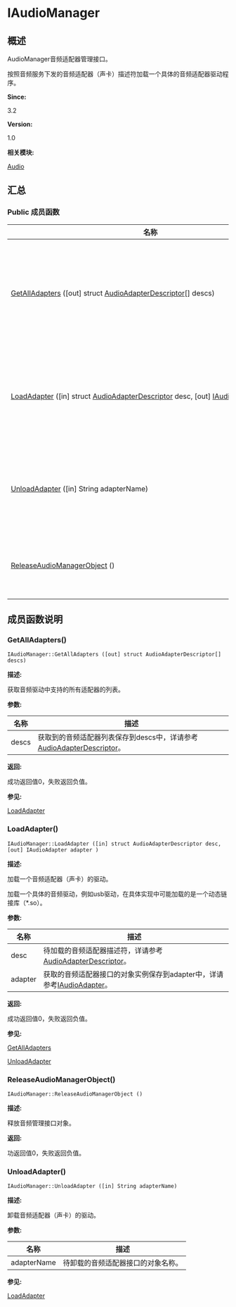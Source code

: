 # IAudioManager


## 概述

AudioManager音频适配器管理接口。

按照音频服务下发的音频适配器（声卡）描述符加载一个具体的音频适配器驱动程序。

**Since:**

3.2

**Version:**

1.0

**相关模块:**

[Audio](_audio.md)


## 汇总


### Public 成员函数

  | 名称 | 描述 | 
| -------- | -------- |
| [GetAllAdapters](#getalladapters)&nbsp;([out]&nbsp;struct&nbsp;[AudioAdapterDescriptor](_audio_adapter_descriptor.md)[]&nbsp;descs) | 获取音频驱动中支持的所有适配器的列表。 | 
| [LoadAdapter](#loadadapter)&nbsp;([in]&nbsp;struct&nbsp;[AudioAdapterDescriptor](_audio_adapter_descriptor.md)&nbsp;desc,&nbsp;[out]&nbsp;[IAudioAdapter](interface_i_audio_adapter.md)&nbsp;adapter) | 加载一个音频适配器（声卡）的驱动。 | 
| [UnloadAdapter](#unloadadapter)&nbsp;([in]&nbsp;String&nbsp;adapterName) | 卸载音频适配器（声卡）的驱动。 | 
| [ReleaseAudioManagerObject](#releaseaudiomanagerobject)&nbsp;() | 释放音频管理接口对象。 | 


## 成员函数说明


### GetAllAdapters()

  
```
IAudioManager::GetAllAdapters ([out] struct AudioAdapterDescriptor[] descs)
```

**描述:**

获取音频驱动中支持的所有适配器的列表。

**参数:**

  | 名称 | 描述 | 
| -------- | -------- |
| descs | 获取到的音频适配器列表保存到descs中，详请参考[AudioAdapterDescriptor](_audio_adapter_descriptor.md)。 | 

**返回:**

成功返回值0，失败返回负值。

**参见:**

[LoadAdapter](#loadadapter)


### LoadAdapter()

  
```
IAudioManager::LoadAdapter ([in] struct AudioAdapterDescriptor desc, [out] IAudioAdapter adapter )
```

**描述:**

加载一个音频适配器（声卡）的驱动。

加载一个具体的音频驱动，例如usb驱动，在具体实现中可能加载的是一个动态链接库（\*.so）。

**参数:**

  | 名称 | 描述 | 
| -------- | -------- |
| desc | 待加载的音频适配器描述符，详请参考[AudioAdapterDescriptor](_audio_adapter_descriptor.md)。 | 
| adapter | 获取的音频适配器接口的对象实例保存到adapter中，详请参考[IAudioAdapter](interface_i_audio_adapter.md)。 | 

**返回:**

成功返回值0，失败返回负值。

**参见:**

[GetAllAdapters](#getalladapters)

[UnloadAdapter](#unloadadapter)


### ReleaseAudioManagerObject()

  
```
IAudioManager::ReleaseAudioManagerObject ()
```

**描述:**

释放音频管理接口对象。

**返回:**

功返回值0，失败返回负值。


### UnloadAdapter()

  
```
IAudioManager::UnloadAdapter ([in] String adapterName)
```

**描述:**

卸载音频适配器（声卡）的驱动。

**参数:**

  | 名称 | 描述 | 
| -------- | -------- |
| adapterName | 待卸载的音频适配器接口的对象名称。 | 

**参见:**

[LoadAdapter](#loadadapter)
